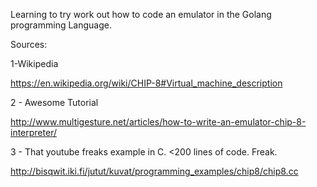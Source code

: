 Learning to try work out how to code an emulator in the Golang programming Language.

Sources:

1-Wikipedia 

https://en.wikipedia.org/wiki/CHIP-8#Virtual_machine_description

2 - Awesome Tutorial

http://www.multigesture.net/articles/how-to-write-an-emulator-chip-8-interpreter/

3 - That youtube freaks example in C. <200 lines of code. Freak.

http://bisqwit.iki.fi/jutut/kuvat/programming_examples/chip8/chip8.cc